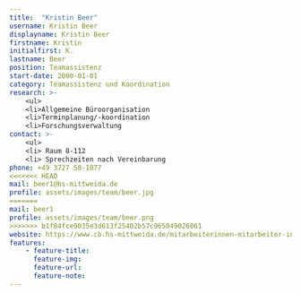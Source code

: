 ```yaml
---
title:  "Kristin Beer"
username: Kristin Beer
displayname: Kristin Beer
firstname: Kristin
initialfirst: K.
lastname: Beer
position: Teamassistenz
start-date: 2000-01-01
category: Teamassistenz und Koordination
research: >- 
    <ul>
    <li>Allgemeine Büroorganisation
    <li>Terminplanung/-koordination
    <li>Forschungsverwaltung
contact: >-
    <ul>
    <li> Raum 8-112
    <li> Sprechzeiten nach Vereinbarung
phone: +49 3727 58-1077
<<<<<<< HEAD
mail: beer1@hs-mittweida.de  
profile: assets/images/team/beer.jpg
=======
mail: beer1
profile: assets/images/team/beer.png
>>>>>>> b1f84fce9035e3d613f25402b57c965049026061
website: https://www.cb.hs-mittweida.de/mitarbeiterinnen-mitarbeiter-in-ihren-fachgruppen/beer-kristin/
features:
    - feature-title: 
      feature-img: 
      feature-url: 
      feature-note: 
---
```

